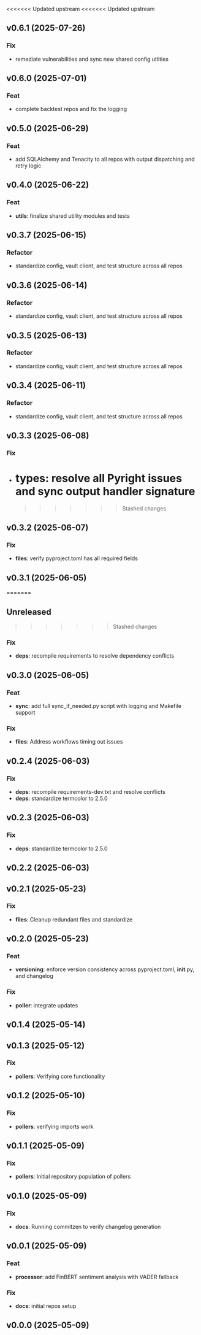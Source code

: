 <<<<<<< Updated upstream <<<<<<< Updated upstream

## v0.6.1 (2025-07-26)

### Fix

- remediate vulnerabilities and sync new shared config utlities

## v0.6.0 (2025-07-01)

### Feat

- complete backtest repos and fix the logging

## v0.5.0 (2025-06-29)

### Feat

- add SQLAlchemy and Tenacity to all repos with output dispatching and retry
  logic

## v0.4.0 (2025-06-22)

### Feat

- **utils**: finalize shared utility modules and tests

## v0.3.7 (2025-06-15)

### Refactor

- standardize config, vault client, and test structure across all repos

## v0.3.6 (2025-06-14)

### Refactor

- standardize config, vault client, and test structure across all repos

## v0.3.5 (2025-06-13)

### Refactor

- standardize config, vault client, and test structure across all repos

## v0.3.4 (2025-06-11)

### Refactor

- standardize config, vault client, and test structure across all repos

## v0.3.3 (2025-06-08)

### Fix

- # **types**: resolve all Pyright issues and sync output handler signature
  > > > > > > > Stashed changes

## v0.3.2 (2025-06-07)

### Fix

- **files**: verify pyproject.toml has all required fields

## v0.3.1 (2025-06-05)

=======

## Unreleased

> > > > > > > Stashed changes

### Fix

- **deps**: recompile requirements to resolve dependency conflicts

## v0.3.0 (2025-06-05)

### Feat

- **sync**: add full sync_if_needed.py script with logging and Makefile support

### Fix

- **files**: Address workflows timing out issues

## v0.2.4 (2025-06-03)

### Fix

- **deps**: recompile requirements-dev.txt and resolve conflicts
- **deps**: standardize termcolor to 2.5.0

## v0.2.3 (2025-06-03)

### Fix

- **deps**: standardize termcolor to 2.5.0

## v0.2.2 (2025-06-03)

## v0.2.1 (2025-05-23)

### Fix

- **files**: Cleanup redundant files and standardize

## v0.2.0 (2025-05-23)

### Feat

- **versioning**: enforce version consistency across pyproject.toml,
  **init**.py, and changelog

### Fix

- **poller**: integrate updates

## v0.1.4 (2025-05-14)

## v0.1.3 (2025-05-12)

### Fix

- **pollers**: Verifying core functionality

## v0.1.2 (2025-05-10)

### Fix

- **pollers**: verifying imports work

## v0.1.1 (2025-05-09)

### Fix

- **pollers**: Initial repository population of pollers

## v0.1.0 (2025-05-09)

### Fix

- **docs**: Running commitzen to verify changelog generation

## v0.0.1 (2025-05-09)

### Feat

- **processor**: add FinBERT sentiment analysis with VADER fallback

### Fix

- **docs**: initial repos setup

## v0.0.0 (2025-05-09)
